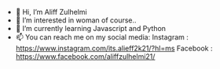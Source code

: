- 👋 Hi, I’m Aliff Zulhelmi
- 👀 I’m interested in woman of course..
- 🌱 I’m currently learning Javascript and Python
- 📫 You can reach me on my social media:
Instagram : https://www.instagram.com/its.alieff2k21/?hl=ms
Facebook : https://www.facebook.com/aliffzulhelmi21/

<!---
AlieffZulhelmi/AlieffZulhelmi is a ✨ special ✨ repository because its `README.md` (this file) appears on your GitHub profile.
You can click the Preview link to take a look at your changes.
--->

